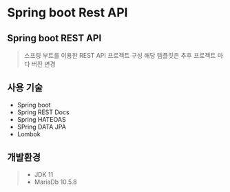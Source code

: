 # Spring boot Rest API 

## Spring boot REST API 
>  스프링 부트를 이용한 REST API 프로젝트 구성
>  해당 템플릿은 추후 프로젝트 마다 버전 변경 

## 사용 기술
* Spring boot
* Spring REST Docs
* Spring HATEOAS
* SPring DATA JPA
* Lombok

## 개발환경
> * JDK 11  
> * MariaDb 10.5.8

